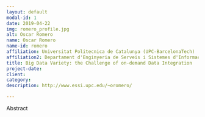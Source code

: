 ```yaml
---
layout: default
modal-id: 1
date: 2019-04-22
img: romero_profile.jpg
alt: Oscar Romero
name: Oscar Romero
name-id: romero
affiliation: Universitat Politecnica de Catalunya (UPC-BarcelonaTech)
affiliation2: Departament d'Enginyeria de Serveis i Sistemes d'Informacio (ESSI)
title: Big Data Variety: the Challenge of on-demand Data Integration
project-date:
client:
category:
description: http://www.essi.upc.edu/~oromero/

---
```


Abstract
